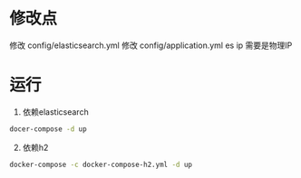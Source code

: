 
# 修改点
修改 config/elasticsearch.yml
修改 config/application.yml es ip 需要是物理IP 

# 运行
1. 依赖elasticsearch
```bash
docer-compose -d up
```
2. 依赖h2
```bash
docker-compose -c docker-compose-h2.yml -d up
```
